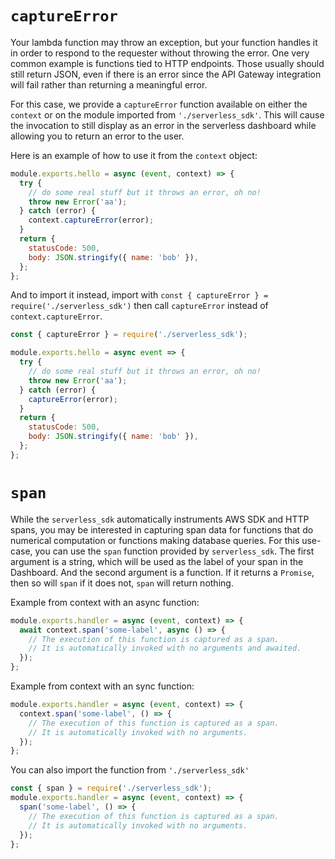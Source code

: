<!--
title: Serverless SDK - Node.js
menuText: nodejs
layout: Doc
-->
# `captureError`

Your lambda function may throw an exception, but your function handles it in order to respond to
the requester without throwing the error. One very common example is functions tied to HTTP
endpoints. Those usually should still return JSON, even if there is an error since the API Gateway
integration will fail rather than returning a meaningful error.

For this case, we provide a `captureError` function available on either the `context` or on the
module imported from `'./serverless_sdk'`. This will cause the invocation to still display as an
error in the serverless dashboard while allowing you to return an error to the user.

Here is an example of how to use it from the `context` object:

```javascript
module.exports.hello = async (event, context) => {
  try {
    // do some real stuff but it throws an error, oh no!
    throw new Error('aa');
  } catch (error) {
    context.captureError(error);
  }
  return {
    statusCode: 500,
    body: JSON.stringify({ name: 'bob' }),
  };
};
```

And to import it instead, import with
`const { captureError } = require('./serverless_sdk')` then call `captureError` instead of
`context.captureError`.

```javascript
const { captureError } = require('./serverless_sdk');

module.exports.hello = async event => {
  try {
    // do some real stuff but it throws an error, oh no!
    throw new Error('aa');
  } catch (error) {
    captureError(error);
  }
  return {
    statusCode: 500,
    body: JSON.stringify({ name: 'bob' }),
  };
};
```

# `span`

While the `serverless_sdk` automatically instruments AWS SDK and HTTP spans, you may be interested
in capturing span data for functions that do numerical computation or functions making database
queries. For this use-case, you can use the `span` function provided by `serverless_sdk`. The first
argument is a string, which will be used as the label of your span in the Dashboard. And the second
argument is a function. If it returns a `Promise`, then so will `span` if it does not, `span` will
return nothing.

Example from context with an async function:

```javascript
module.exports.handler = async (event, context) => {
  await context.span('some-label', async () => {
    // The execution of this function is captured as a span.
    // It is automatically invoked with no arguments and awaited.
  });
};
```

Example from context with an sync function:

```javascript
module.exports.handler = async (event, context) => {
  context.span('some-label', () => {
    // The execution of this function is captured as a span.
    // It is automatically invoked with no arguments.
  });
};
```

You can also import the function from `'./serverless_sdk'`

```javascript
const { span } = require('./serverless_sdk');
module.exports.handler = async (event, context) => {
  span('some-label', () => {
    // The execution of this function is captured as a span.
    // It is automatically invoked with no arguments.
  });
};
```
